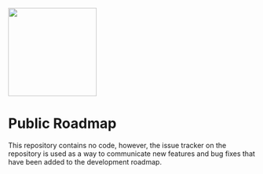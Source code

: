 [<img src="https://static.cackle.io/logos/Cackle-Logo-With-Text-And-Strapline.png" width="180">](https://cackle.io)

# Public Roadmap

This repository contains no code, however, the issue tracker on the repository is used as a way to communicate new features and bug fixes that have been added to the development roadmap.

